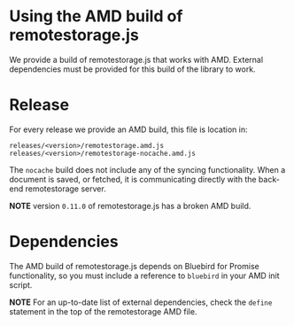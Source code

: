 #  Using the AMD build of remotestorage.js 

We provide a build of remotestorage.js that works with AMD. External dependencies must be provided for this build of the library to work.

# Release

For every release we provide an AMD build, this file is location in:

```
releases/<version>/remotestorage.amd.js
releases/<version>/remotestorage-nocache.amd.js
```

The `nocache` build does not include any of the syncing functionality. When a document is saved, or fetched, it is communicating directly with the back-end remotestorage server.

**NOTE** version `0.11.0` of remotestorage.js has a broken AMD build.

# Dependencies

The AMD build of remotestorage.js depends on Bluebird for Promise functionality, so you must include a reference to `bluebird` in your AMD init script.

**NOTE** For an up-to-date list of external dependencies, check the `define` statement in the top of the remotestorage AMD file.

